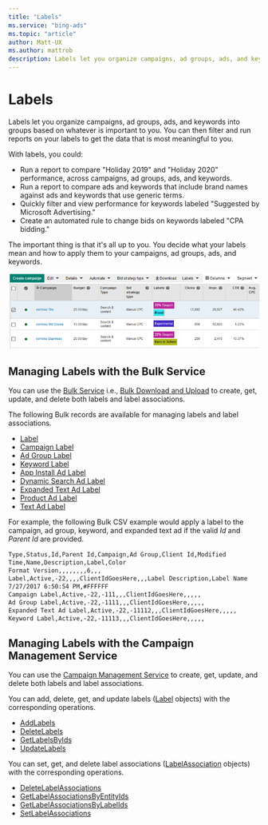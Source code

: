 ```yaml
---
title: "Labels"
ms.service: "bing-ads"
ms.topic: "article"
author: Matt-UX
ms.author: mattrob
description: Labels let you organize campaigns, ad groups, ads, and keywords into groups based on whatever is important to you.
---
```

# Labels
Labels let you organize campaigns, ad groups, ads, and keywords into groups based on whatever is important to you. You can then filter and run reports on your labels to get the data that is most meaningful to you.

With labels, you could:
* Run a report to compare "Holiday 2019" and "Holiday 2020" performance, across campaigns, ad groups, ads, and keywords.
* Run a report to compare ads and keywords that include brand names against ads and keywords that use generic terms.
* Quickly filter and view performance for keywords labeled "Suggested by Microsoft Advertising."
* Create an automated rule to change bids on keywords labeled "CPA bidding."

The important thing is that it's all up to you. You decide what your labels mean and how to apply them to your campaigns, ad groups, ads, and keywords.

![Labels in the Microsoft Advertising Web Application](media/labels-bing-ads-web-application.png "Labels in the Microsoft Advertising Web Application")

## <a name="bulkservice"></a>Managing Labels with the Bulk Service
You can use the [Bulk Service](../bulk-service/bulk-service-reference.md) i.e., [Bulk Download and Upload](bulk-download-upload.md) to create, get, update, and delete both labels and label associations. 

The following Bulk records are available for managing labels and label associations. 

- [Label](../bulk-service/label.md)  
- [Campaign Label](../bulk-service/campaign-label.md)  
- [Ad Group Label](../bulk-service/ad-group-label.md)  
- [Keyword Label](../bulk-service/keyword-label.md)  
- [App Install Ad Label](../bulk-service/app-install-ad-label.md)  
- [Dynamic Search Ad Label](../bulk-service/dynamic-search-ad-label.md)  
- [Expanded Text Ad Label](../bulk-service/expanded-text-ad-label.md)  
- [Product Ad Label](../bulk-service/product-ad-label.md)  
- [Text Ad Label](../bulk-service/text-ad-label.md)  

For example, the following Bulk CSV example would apply a label to the campaign, ad group, keyword, and expanded text ad if the valid *Id* and *Parent Id* are provided. 

```csv
Type,Status,Id,Parent Id,Campaign,Ad Group,Client Id,Modified Time,Name,Description,Label,Color
Format Version,,,,,,,,6,,,
Label,Active,-22,,,,ClientIdGoesHere,,,Label Description,Label Name 7/27/2017 6:50:54 PM,#FFFFFF
Campaign Label,Active,-22,-111,,,ClientIdGoesHere,,,,,
Ad Group Label,Active,-22,-1111,,,ClientIdGoesHere,,,,,
Expanded Text Ad Label,Active,-22,-11112,,,ClientIdGoesHere,,,,,
Keyword Label,Active,-22,-11113,,,ClientIdGoesHere,,,,,
```

## <a name="campaignservice"></a>Managing Labels with the Campaign Management Service
You can use the [Campaign Management Service](../campaign-management-service/campaign-management-service-reference.md) to create, get, update, and delete both labels and label associations. 

You can add, delete, get, and update labels ([Label](../campaign-management-service/label.md) objects) with the corresponding operations.
- [AddLabels](../campaign-management-service/addlabels.md)  
- [DeleteLabels](../campaign-management-service/deletelabels.md)  
- [GetLabelsByIds](../campaign-management-service/getlabelsbyids.md)  
- [UpdateLabels](../campaign-management-service/updatelabels.md)  

You can set, get, and delete label associations ([LabelAssociation](../campaign-management-service/labelassociation.md) objects) with the corresponding operations.
- [DeleteLabelAssociations](../campaign-management-service/deletelabelassociations.md)  
- [GetLabelAssociationsByEntityIds](../campaign-management-service/getlabelassociationsbyentityids.md)  
- [GetLabelAssociationsByLabelIds](../campaign-management-service/getlabelassociationsbylabelids.md)  
- [SetLabelAssociations](../campaign-management-service/setlabelassociations.md)  



